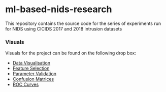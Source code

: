 # ml-based-nids-research
This repository contains the source code for the series of experiments run for NIDS using CICIDS 2017 and 2018 intrusion datasets

### Visuals

Visuals for the project can be found on the following drop box:

- [Data Visualisation](https://www.dropbox.com/sh/uhaujbrdjydggva/AACgzSKiVVCpJllhYlXi-r5wa?dl=0)
- [Feature Selection](https://www.dropbox.com/sh/8nj563rjo2y6kxr/AABXlUqeINudApj4vklPc_CIa?dl=0)
- [Parameter Validation](https://www.dropbox.com/sh/oyk4t7no5hozw8d/AAAfXjuTYh6InMO3zAK4Cfnva?dl=0)
- [Confusion Matrices](https://www.dropbox.com/sh/4a7uil6xszq5ce8/AAAy1xO116RoT50adyD5LD0aa?dl=0)
- [ROC Curves](https://www.dropbox.com/sh/25ceo53hextg2ps/AAA_Lr1MLZ1TXRNjGjRpUs1da?dl=0)


